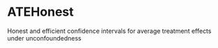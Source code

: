 # ATEHonest

Honest and efficient confidence intervals for average treatment effects under
unconfoundedness
